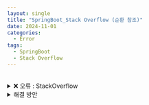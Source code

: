 ```yaml
---
layout: single
title: "SpringBoot_Stack Overflow (순환 참조)"
date: 2024-11-01
categories:
  - Error
tags:
  - SpringBoot
  - Stack Overflow
---
```


<br>

<details>
<summary>❌ 오류 : StackOverflow</summary>
<h4> DTO와 Entity간 데이터를 변환하는 과정에서 서로의 메서드를 참조하는 오류가 있었다. </h4>

<details>
<summary>Entity</summary>
<div markdown="1">
```java
@Entity
public class Jikwon {
	@Id
	private int jikwonno;
	private String jikwonname;
	private String jikwonjik;
	
	@OneToMany(mappedBy="jikwon", fetch = FetchType.LAZY)
	private List<Gogek> gogekList;
}
```

```java
@Entity
public class Gogek {
	@Id
	private int gogekno;
	private String gogekname;
	private String gogektel;

	@ManyToOne
	@JoinColumn(name="gogekdamsano"/* , referencedColumnName = "jikwonno" */) // 기본 : PK 참조
	private Jikwon jikwon;
}
```
</div>
</details>

<details>
<summary>DTO</summary>
<div markdown="1">

```java
public class JikwonDto {
  private int jikwonno;
	private String jikwonname;
	private String jikwonjik;

	private List<GogekDto> gogekList;

  public static JikwonDto fromEntity(Jikwon entity) {
        return JikwonDto.builder()
        		.jikwonno(entity.getJikwonno())
        		.jikwonname(entity.getJikwonname())
        		.jikwonjik(entity.getJikwonjik())
        		.gogekList(entity.getGogekList()
        				.stream().map(GogekDto::fromEntity)
        				.collect(Collectors.toList()))
        		.build();
    }
}
```

```java
public class GogekDto {
  private int gogekno;
	private String gogekname;
	private String gogektel;
	
	private JikwonDto jikwon;
	
  public static GogekDto fromEntity(Gogek entity) {
        return GogekDto.builder()
                    .gogekno(entity.getGogekno())
                    .gogekname(entity.getGogekname())
                    .gogektel(entity.getGogektel())
                    .jikwon(Jikwon.fromEntity(entity.getJikwon()))
                    .build();
    }
}
```
</div>
</details>

</details>


<details>
<summary>해결 방안</summary>
<li class="font-lg">불필요한 필드 제거</li>
<li class="font-lg">고객과 담당 직원에 대한 정보가 중복되기 때문에</li>
<li class="font-lg">고객 정보 내 직원 필드를 제거하였다.</li>
<div markdown="1">

```java
public class GogekDto {
    private int gogekno;
    private String gogekname;
    private String gogektel;
    
    public static GogekDto fromEntity(Gogek entity) {
        return GogekDto.builder()
                    .gogekno(entity.getGogekno())
                    .gogekname(entity.getGogekname())
                    .gogektel(entity.getGogektel())
                    .build();
    }
}
```

```java
public class JikwonDto {
    private int jikwonno;
    private String jikwonname;
    private String jikwonjik;

    private List<GogekDto> gogekList;

    public static JikwonDto fromEntity(Jikwon entity) {
        return JikwonDto.builder()
                .jikwonno(entity.getJikwonno())
                .jikwonname(entity.getJikwonname())
                .jikwonjik(entity.getJikwonjik())
                .gogekList(entity.getGogekList()
                        .stream().map(GogekDto::fromEntity)
                        .collect(Collectors.toList()))
                .build();
    }
}
```
</div>
<details>
